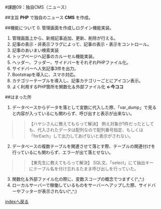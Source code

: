 #課題09：独自CMS（ニュース）

##主旨
**PHP** で独自のニュース **CMS** を作成。

##機能について
0. 管理画面を作成しログイン機能実装。
1. 管理画面上から、新規記事追加、更新、削除が行える。
2. 記事の表示・非表示フラグによって、記事の表示・表示をコントロール。
3. 記事のあいまい検索実装
4. トップページへ記事のカルーセル機能実装。
5. ヘッダー、フッダー、サイドバーをそれぞれPHPファイル化。
6. サイドバーへ人気記事3件を出力。
7. Bootstrapを導入に、スマホ対応。
8. カテゴリーテーブルを導入し、記事カテゴリーごとにアイコン表示。
9. よく利用するPHP箇所を関数化＆外部ファイル化 **←今ココ**

##はまった所
1. データベースからデータを落として変数に代入した際、「var_dump」で見ると内容が入っているにも関わらず、呼び出すと表示が出来ない。
>>【ハヤシさんに教えてもらって解決】
>>例え対象が1件だったとしても、代入されたデータは配列なので配列番号指定、もしくは「forEach」して出力してあげないと表示がされない。

2.  データベースの複数テーブルを関連させて落とす際、テーブルの関連付けを行っているにも関わらず、エラーが出て落とせない。
>>【東先生に教えてもらって解決】
>>SQL文、「select」にて抽出キーにテーブル名を付け忘れるたまま呼び出しを行っていた。

3. 関数化＆外部ファイル化の際に、変数スコープの概念でつまずく(^_^;)
4. ローカルサーバーで稼働しているものをサーバーへアップした際、サイドバーやフッターが表示されない(^_^;)


[indexへ戻る](README.md "indexへ戻る")